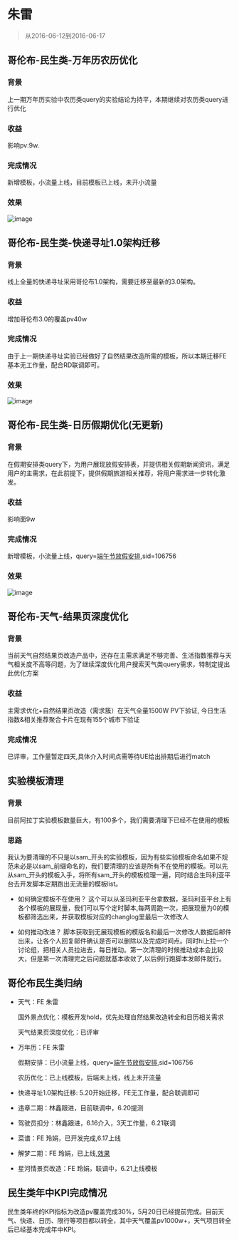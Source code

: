 # 朱雷

> 从2016-06-12到2016-06-17

## 哥伦布-民生类-万年历农历优化

### 背景

上一期万年历实验中农历类query的实验结论为持平，本期继续对农历类query进行优化

### 收益

影响pv:9w.

### 完成情况

新增模板，小流量上线，目前模板已上线，未开小流量

### 效果

![image](http://gitlab.baidu.com/psfe/ala-weeklyreport/uploads/32e67d3eb40727d05fc2b7cfcfba413f/image.png)

## 哥伦布-民生类-快递寻址1.0架构迁移

### 背景

线上全量的快递寻址采用哥伦布1.0架构，需要迁移至最新的3.0架构。

### 收益

增加哥伦布3.0的覆盖pv40w

### 完成情况

由于上一期快递寻址实验已经做好了自然结果改造所需的模板，所以本期迁移FE基本无工作量，配合RD联调即可。

### 效果

![image](http://gitlab.baidu.com/psfe/ala-weeklyreport/uploads/2d4e3ba48e35c46b88fc3efd412ee48a/image.png)

## 哥伦布-民生类-日历假期优化(无更新)

### 背景

在假期安排类query下，为用户展现放假安排表，并提供相关假期新闻资讯，满足用户的主需求，在此前提下，提供假期旅游相关推荐，将用户需求进一步转化激发。

### 收益

影响面9w

### 完成情况

新增模板，小流量上线，query=[端午节放假安排](https://m.baidu.com/#|src_%E7%AB%AF%E5%8D%88%E8%8A%82%E6%94%BE%E5%81%87%E5%AE%89%E6%8E%92|sa_ib),sid=106756

### 效果

![image](http://gitlab.baidu.com/psfe/psdoc/uploads/ed2c1c9430bf976f42d93f2c0efb7806/image.png)

## 哥伦布-天气-结果页深度优化

### 背景

当前天气自然结果页改造产品中，还存在主需求满足不够完善、生活指数推荐与天气相关度不高等问题，为了继续深度优化用户搜索天气类query需求，特制定提出此优化方案

### 收益

主需求优化+自然结果页改造（需求簇）在天气全量1500W PV下验证, 今日生活指数&相关推荐聚合卡片在现有155个城市下验证

### 完成情况

已评审，工作量暂定四天,具体介入时间点需等待UE给出排期后进行match

## 实验模板清理

### 背景

目前阿拉丁实验模板数量巨大，有100多个，我们需要清理下已经不在使用的模板

### 思路

我认为要清理的不只是以sam_开头的实验模板，因为有些实验模板命名如果不规范未必是以sam_前缀命名的，我们要清理的应该是所有不在使用的模板。可以先从sam_开头的模板入手，将所有sam_开头的模板梳理一遍，同时结合生玛利亚平台去开发脚本定期跑出无流量的模板list。

* 如何确定模板不在使用？ 这个可以从圣玛利亚平台拿数据，圣玛利亚平台上有各个模板的展现量，我们可以写个定时脚本,每两周跑一次，把展现量为0的模板都筛选出来，并获取模板对应的changlog里最后一次修改人

* 如何推动改进？ 脚本获取到无展现模板的模版名和最后一次修改人数据后邮件出来，让各个人回复邮件确认是否可以删除以及完成时间点。同时hi上拉一个讨论组，把相关人员拉进去，每日推动。第一次清理的时候推动成本会比较大，但是第一次清理完之后问题就基本收敛了,以后例行跑脚本发邮件就行。

## 哥伦布民生类归纳

* 天气：FE 朱雷 

    国外景点优化：模板开发hold，优先处理自然结果改造转全和日历相关需求

    天气结果页深度优化：已评审

* 万年历：FE 朱雷
    
    假期安排：已小流量上线，query=[端午节放假安排](https://m.baidu.com/#|src_%E7%AB%AF%E5%8D%88%E8%8A%82%E6%94%BE%E5%81%87%E5%AE%89%E6%8E%92|sa_ib),sid=106756

    农历优化：已上线模板，后端未上线，线上未开流量

* 快递寻址1.0架构迁移: 5.20开始迁移，FE无工作量，配合联调即可

* 违章二期：林鑫跟进，目前联调中，6.20提测
* 驾驶员扣分：林鑫跟进，6.16介入，3天工作量，6.21联调
* 菜谱：FE 玲娟，已开发完成,6.17上线
* 解梦二期：FE 玲娟，已上线,[效果](https://m.baidu.com/s?word=%E6%A2%A6%E8%A7%81%E8%9B%87&sid=103293)
* 星河情景页改造：FE 玲娟，联调中，6.21上线模板

## 民生类年中KPI完成情况

民生类年终的KPI指标为改造pv覆盖完成30%，5月20日已经提前完成。目前天气、快递、日历、限行等项目都以转全，其中天气覆盖pv1000w+，天气项目转全后已经基本完成年中KPI。
